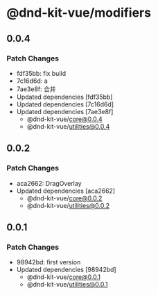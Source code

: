 # @dnd-kit-vue/modifiers

## 0.0.4

### Patch Changes

- fdf35bb: fix build
- 7c16d6d: a
- 7ae3e8f: 合并
- Updated dependencies [fdf35bb]
- Updated dependencies [7c16d6d]
- Updated dependencies [7ae3e8f]
  - @dnd-kit-vue/core@0.0.4
  - @dnd-kit-vue/utilities@0.0.4

## 0.0.2

### Patch Changes

- aca2662: DragOverlay
- Updated dependencies [aca2662]
  - @dnd-kit-vue/core@0.0.2
  - @dnd-kit-vue/utilities@0.0.2

## 0.0.1

### Patch Changes

- 98942bd: first version
- Updated dependencies [98942bd]
  - @dnd-kit-vue/core@0.0.1
  - @dnd-kit-vue/utilities@0.0.1

